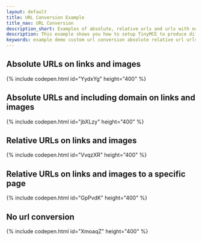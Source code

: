 ```yaml
---
layout: default
title: URL Conversion Example
title_nav: URL Conversion
description_short: Examples of absolute, relative urls and urls with no conversion.
description: This example shows you how to setup TinyMCE to produce different results for URLs in images and links. You can read more about these config options in the FAQ.
keywords: example demo custom url conversion absolute relative url urls
---
```


## Absolute URLs on links and images

{% include codepen.html id="YydxYg" height="400" %}

## Absolute URLs and including domain on links and images

{% include codepen.html id="jbXLzy" height="400" %}

## Relative URLs on links and images

{% include codepen.html id="VvqzXR" height="400" %}

## Relative URLs on links and images to a specific page

{% include codepen.html id="GpPvdK" height="400" %}

## No url conversion

{% include codepen.html id="XmoaqZ" height="400" %}
